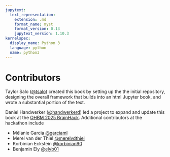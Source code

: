 ```yaml
---
jupytext:
  text_representation:
    extension: .md
    format_name: myst
    format_version: 0.13
    jupytext_version: 1.10.3
kernelspec:
  display_name: Python 3
  language: python
  name: python3
---
```


# Contributors

Taylor Salo ([@tsalo](https://github.com/tsalo/)) created this book by setting up the the initial repository,
designing the overall framework that builds into an html Jupyter book,
and wrote a substantial portion of the text.

Daniel Handwerker ([@handwerkerd](https://github.com/handwerkerd)) led a project to expand and update this book at the [OHBM 2025 BrainHack](https://ohbm.github.io/hackathon2025). Additional contributors at the hackathon include

- Mélanie Garcia [@garciaml](https://github.com/garciaml)
- Merel van der Thiel [@merelvdthiel](https://github.com/merelvdthiel)
- Korbinian Eckstein [@korbinian90](https://github.com/korbinian90)
- Benjamin Ely [@elyb01](https://github.com/elyb01)